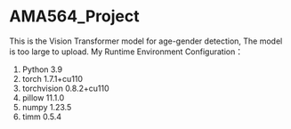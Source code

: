 # AMA564_Project
This is the Vision Transformer model for age-gender detection,
The model is too large to upload.
My Runtime Environment Configuration：
1. Python 3.9
2. torch 1.7.1+cu110
3. torchvision 0.8.2+cu110
4. pillow 11.1.0
5. numpy 1.23.5
6. timm 0.5.4

